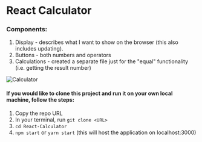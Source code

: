 # React Calculator


### Components:
1. Display - describes what I want to show on the browser (this also includes updating). 
2. Buttons - both numbers and operators 
3. Calculations - created a separate file just for the "equal" functionality (i.e. getting the result number) 

![Calculator](https://media.giphy.com/media/1BgJCMUxSTC6sHZBu5/giphy.gif)

#### If you would like to clone this project and run it on your own local machine, follow the steps: 
1. Copy the repo URL
2. In your terminal, run `git clone <URL>`
3. `cd React-Calculator`
4. `npm start` or `yarn start` (this will host the application on localhost:3000)
